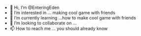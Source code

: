 - 👋 Hi, I’m @EnteringEden
- 👀 I’m interested in ... making cool game with friends
- 🌱 I’m currently learning ...how to make cool game with friends
- 💞️ I’m looking to collaborate on ...
- 📫 How to reach me ... you should already know

<!---
EnteringEden/EnteringEden is a ✨ special ✨ repository because its `README.md` (this file) appears on your GitHub profile.
You can click the Preview link to take a look at your changes.
--->
